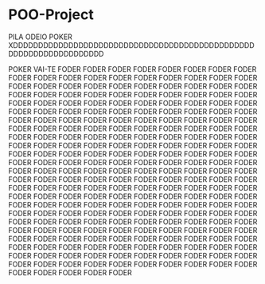 # POO-Project
PILA ODEIO POKER XDDDDDDDDDDDDDDDDDDDDDDDDDDDDDDDDDDDDDDDDDDDDDDDDDDDDDDDDDDDDDDDDDDD

POKER VAI-TE FODER FODER FODER FODER FODER FODER FODER FODER FODER FODER FODER FODER FODER FODER FODER FODER FODER FODER FODER FODER FODER FODER FODER FODER FODER FODER FODER FODER FODER FODER FODER FODER FODER FODER FODER FODER FODER FODER FODER FODER FODER FODER FODER FODER FODER FODER FODER FODER FODER FODER FODER FODER FODER FODER FODER FODER FODER FODER FODER FODER FODER FODER FODER FODER FODER FODER FODER FODER FODER FODER FODER FODER FODER FODER FODER FODER FODER FODER FODER FODER FODER FODER FODER FODER FODER FODER FODER FODER FODER FODER FODER FODER FODER  FODER FODER FODER FODER FODER FODER FODER FODER FODER FODER FODER FODER FODER FODER FODER FODER FODER FODER FODER FODER FODER FODER FODER FODER FODER FODER FODER FODER FODER FODER FODER FODER FODER FODER FODER FODER FODER FODER FODER FODER FODER FODER FODER FODER FODER FODER FODER FODER FODER FODER FODER FODER FODER FODER FODER FODER FODER FODER FODER FODER FODER FODER FODER FODER FODER FODER FODER FODER FODER FODER FODER FODER FODER FODER FODER FODER FODER FODER FODER FODER FODER FODER FODER FODER FODER FODER FODER FODER FODER FODER FODER FODER FODER FODER FODER FODER FODER FODER FODER FODER FODER FODER FODER FODER FODER FODER FODER FODER FODER FODER FODER FODER FODER FODER FODER FODER FODER FODER FODER FODER FODER FODER FODER FODER FODER FODER FODER FODER FODER FODER FODER FODER FODER FODER FODER FODER FODER FODER FODER FODER FODER FODER FODER FODER FODER FODER FODER FODER FODER FODER
